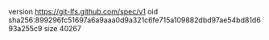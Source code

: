 version https://git-lfs.github.com/spec/v1
oid sha256:899296fc51697a6a9aaa0d9a321c6fe715a109882dbd97ae54bd81d693a255c9
size 40267
